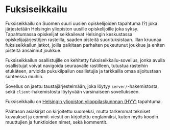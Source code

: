 # Fuksiseikkailu

Fuksiseikkailu on Suomen suuri uusien opiskelijoiden tapahtuma (?) joka
järjestetään Helsingin yliopiston uusille opiskelijoille joka syksy.
Tapahtumassa opiskelijat seikkailevat Helsingin keskustassa
opiskelijajärjestöjen rasteilla, saaden pisteitä suorituksistaan.
Illan kruunaa fuksiseikkailun jatkot, joilla palkitaan parhaiten pukeutunut
joukkue ja eniten pisteitä ansainnut joukkue.

Fuksiseikkailun osallistujille on kehitetty fuksiseikkailu-sovellus, jonka
avulla osallistujat voivat navigoida seuraavalle rastilleen, tutustua rasteihin
etukäteen, arvioida pukukilpailun osallistujia ja tarkkailla omaa sijoitustaan
suhteessa muihin.

Sovellus on jaettu taustajärjestelmään, joka löytyy `server/`-hakemistosta,
sekä `client`-hakemistosta löytyvään varsinaiseen sovellukseen.

Fuksiseikkailu on [Helsingin yliopiston ylioppilaskunnnan (HYY)](https://www.hyy.fi/)
tapahtuma.

Päätason asiakirjat on kirjoitettu suomeksi, mutta tarkemmat tekniset kuvaukset
ja commit-viestit on kirjoitettu englanniksi, kuten myös koodin muuttujien ja
funktioiden nimet, sekä kommentit.

